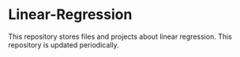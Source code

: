 # Linear-Regression

This repository stores files and projects about linear regression.
This repository is updated periodically.
